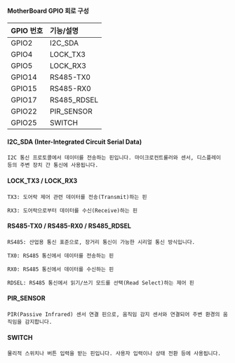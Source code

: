 #### MotherBoard GPIO 회로 구성

| GPIO 번호 | 기능/설명      |
|:----------|:---------------|
| GPIO2     | I2C_SDA        |
| GPIO4     | LOCK_TX3       |
| GPIO5     | LOCK_RX3       |
| GPIO14    | RS485-TX0      |
| GPIO15    | RS485-RX0      |
| GPIO17    | RS485_RDSEL    |
| GPIO22    | PIR_SENSOR     |
| GPIO25    | SWITCH         |


#### I2C_SDA (Inter-Integrated Circuit Serial Data)
```less
I2C 통신 프로토콜에서 데이터를 전송하는 핀입니다. 마이크로컨트롤러와 센서, 디스플레이 등의 주변 장치 간 통신에 사용됩니다.
```

#### LOCK_TX3 / LOCK_RX3
```less
TX3: 도어락 제어 관련 데이터를 전송(Transmit)하는 핀

RX3: 도어락으로부터 데이터를 수신(Receive)하는 핀
```

#### RS485-TX0 / RS485-RX0 / RS485_RDSEL
```less
RS485: 산업용 통신 표준으로, 장거리 통신이 가능한 시리얼 통신 방식입니다.

TX0: RS485 통신에서 데이터를 전송하는 핀

RX0: RS485 통신에서 데이터를 수신하는 핀

RDSEL: RS485 통신에서 읽기/쓰기 모드를 선택(Read Select)하는 제어 핀
```

#### PIR_SENSOR
```less
PIR(Passive Infrared) 센서 연결 핀으로, 움직임 감지 센서와 연결되어 주변 환경의 움직임을 감지합니다.
```

#### SWITCH
```less
물리적 스위치나 버튼 입력을 받는 핀입니다. 사용자 입력이나 상태 전환 등에 사용됩니다.
```



















































